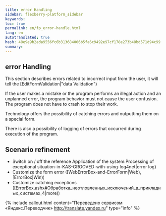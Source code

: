 ```yaml
--- 
title: error Handling 
sidebar: flexberry-platform_sidebar 
keywords: 
toc: true 
permalink: en/fp_error-handle.html 
lang: en 
autotranslated: true 
hash: 48e9e9b2ada9556fc6b313684006b5fa6c9492e97cf178e273b48bd571d94c99 
summary: 
--- 
```


## error Handling 

This section describes errors related to incorrect input from the user, it will tell the [EditFormValidation|"data Validation") 

If the user makes a mistake or the program performs an illegal action and an unplanned error, the program behavior must not cause the user confusion. The program does not have to crash to stop their work. 

Technology offers the possibility of catching errors and outputting them on a special form. 

There is also a possibility of logging of errors that occurred during execution of the program. 

## Scenario refinement 

* Switch on / off the reference Application of the system.Processing of exceptional situation-in-KAS-GROOVED-with-using-log4net|error log) 
* Customize the form error ([WebErrorBox-and-ErrorForm|Web), [ErrorBox|Win)) 
* Customize catching exceptions ([ErrorBox.ashx#Обработка_неотловленных_исключений_в_прикладных_системах_4|more)) 










{% include callout.html content="Переведено сервисом «Яндекс.Переводчик» <http://translate.yandex.ru>" type="info" %}